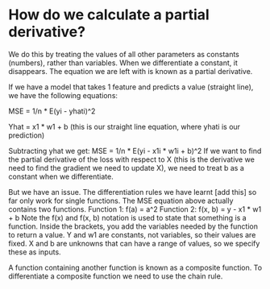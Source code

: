 # How do we calculate a partial derivative?

We do this by treating the values of all other parameters as constants (numbers), rather than variables. When we differentiate a constant, it disappears. The equation we are left with is known as a partial derivative.

If we have a model that takes 1 feature and predicts a value (straight line), we have the following equations:

MSE = 1/n * E(yi - yhati)^2

Yhat = x1 * w1 + b (this is our straight line equation, where yhati is our prediction)

Subtracting yhat we get:
MSE = 1/n * E(yi - x1i * w1i + b)^2
If we want to find the partial derivative of the loss with respect to X (this is the derivative we need to find the gradient we need to update X), we need to treat b as a constant when we differentiate.

But we have an issue. The differentiation rules we have learnt [add this] so far only work for single functions. The MSE equation above actually contains two functions.
Function 1: f(a) = a^2
Function 2: f(x, b) = y - x1 * w1 + b
Note the f(x) and f(x, b) notation is used to state that something is a function. Inside the brackets, you add the variables needed by the function to return a value. Y and w1 are constants, not variables, so their values are fixed. X and b are unknowns that can have a range of values, so we specify these as inputs.

A function containing another function is known as a composite function. To differentiate a composite function we need to use the chain rule.
